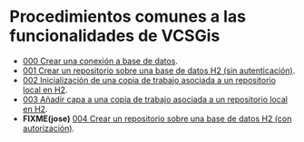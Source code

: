 
# Procedimientos comunes a las funcionalidades de VCSGis

* [000 Crear una conexión a base de datos](000/procVC00PROC000.md).
* [001 Crear un repositorio sobre una base de datos H2 (sin autenticación)](001/procVC00PROC001.md).
* [002 Inicialización de una copia de trabajo asociada a un repositorio local en H2](002/procVC00PROC002.md).
* [003 Añadir capa a una copia de trabajo asociada a un repositorio local en H2](003/procVC00PROC003.md).
* **FIXME(jose)** [004 Crear un repositorio sobre una base de datos H2 (con autorización)](004/procVC00PROC004.md).
 
